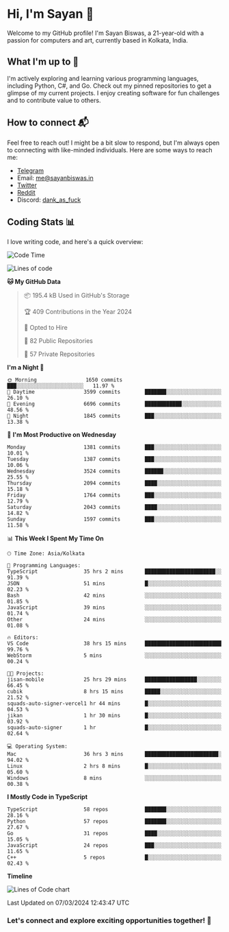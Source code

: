 # Hi, I'm Sayan 👋

Welcome to my GitHub profile! I'm Sayan Biswas, a 21-year-old with a passion for computers and art, currently based in Kolkata, India.

## What I'm up to 🚀

I'm actively exploring and learning various programming languages, including Python, C#, and Go. Check out my pinned repositories to get a glimpse of my current projects. I enjoy creating software for fun challenges and to contribute value to others.

## How to connect 📬

Feel free to reach out! I might be a bit slow to respond, but I'm always open to connecting with like-minded individuals. Here are some ways to reach me:

- [Telegram](https://t.me/dank_as_fuck)
- Email: [me@sayanbiswas.in](mailto:me@sayanbiswas.in)
- [Twitter](https://twitter.com/TheDankDel)
- [Reddit](https://www.reddit.com/user/dank_as_fuck_/)
- Discord: [dank_as_fuck](https://discordapp.com/users/506536929152466945)

## Coding Stats 📊

I love writing code, and here's a quick overview:

<!--START_SECTION:waka-->
![Code Time](http://img.shields.io/badge/Code%20Time-1%2C558%20hrs%201%20min-blue)

![Lines of code](https://img.shields.io/badge/From%20Hello%20World%20I%27ve%20Written-7.9%20million%20lines%20of%20code-blue)

**🐱 My GitHub Data** 

> 📦 195.4 kB Used in GitHub's Storage 
 > 
> 🏆 409 Contributions in the Year 2024
 > 
> 💼 Opted to Hire
 > 
> 📜 82 Public Repositories 
 > 
> 🔑 57 Private Repositories 
 > 
**I'm a Night 🦉** 

```text
🌞 Morning                1650 commits        ███░░░░░░░░░░░░░░░░░░░░░░   11.97 % 
🌆 Daytime                3599 commits        ███████░░░░░░░░░░░░░░░░░░   26.10 % 
🌃 Evening                6696 commits        ████████████░░░░░░░░░░░░░   48.56 % 
🌙 Night                  1845 commits        ███░░░░░░░░░░░░░░░░░░░░░░   13.38 % 
```
📅 **I'm Most Productive on Wednesday** 

```text
Monday                   1381 commits        ███░░░░░░░░░░░░░░░░░░░░░░   10.01 % 
Tuesday                  1387 commits        ███░░░░░░░░░░░░░░░░░░░░░░   10.06 % 
Wednesday                3524 commits        ██████░░░░░░░░░░░░░░░░░░░   25.55 % 
Thursday                 2094 commits        ████░░░░░░░░░░░░░░░░░░░░░   15.18 % 
Friday                   1764 commits        ███░░░░░░░░░░░░░░░░░░░░░░   12.79 % 
Saturday                 2043 commits        ████░░░░░░░░░░░░░░░░░░░░░   14.82 % 
Sunday                   1597 commits        ███░░░░░░░░░░░░░░░░░░░░░░   11.58 % 
```


📊 **This Week I Spent My Time On** 

```text
🕑︎ Time Zone: Asia/Kolkata

💬 Programming Languages: 
TypeScript               35 hrs 2 mins       ███████████████████████░░   91.39 % 
JSON                     51 mins             █░░░░░░░░░░░░░░░░░░░░░░░░   02.23 % 
Bash                     42 mins             ░░░░░░░░░░░░░░░░░░░░░░░░░   01.85 % 
JavaScript               39 mins             ░░░░░░░░░░░░░░░░░░░░░░░░░   01.74 % 
Other                    24 mins             ░░░░░░░░░░░░░░░░░░░░░░░░░   01.08 % 

🔥 Editors: 
VS Code                  38 hrs 15 mins      █████████████████████████   99.76 % 
WebStorm                 5 mins              ░░░░░░░░░░░░░░░░░░░░░░░░░   00.24 % 

🐱‍💻 Projects: 
jisan-mobile             25 hrs 29 mins      █████████████████░░░░░░░░   66.45 % 
cubik                    8 hrs 15 mins       █████░░░░░░░░░░░░░░░░░░░░   21.52 % 
squads-auto-signer-vercel1 hr 44 mins        █░░░░░░░░░░░░░░░░░░░░░░░░   04.53 % 
jikan                    1 hr 30 mins        █░░░░░░░░░░░░░░░░░░░░░░░░   03.92 % 
squads-auto-signer       1 hr                █░░░░░░░░░░░░░░░░░░░░░░░░   02.64 % 

💻 Operating System: 
Mac                      36 hrs 3 mins       ████████████████████████░   94.02 % 
Linux                    2 hrs 8 mins        █░░░░░░░░░░░░░░░░░░░░░░░░   05.60 % 
Windows                  8 mins              ░░░░░░░░░░░░░░░░░░░░░░░░░   00.38 % 
```

**I Mostly Code in TypeScript** 

```text
TypeScript               58 repos            ███████░░░░░░░░░░░░░░░░░░   28.16 % 
Python                   57 repos            ███████░░░░░░░░░░░░░░░░░░   27.67 % 
Go                       31 repos            ████░░░░░░░░░░░░░░░░░░░░░   15.05 % 
JavaScript               24 repos            ███░░░░░░░░░░░░░░░░░░░░░░   11.65 % 
C++                      5 repos             █░░░░░░░░░░░░░░░░░░░░░░░░   02.43 % 
```



**Timeline**

![Lines of Code chart](https://raw.githubusercontent.com/Dank-del/Dank-del/main/assets/bar_graph.png)


 Last Updated on 07/03/2024 12:43:47 UTC
<!--END_SECTION:waka-->

### Let's connect and explore exciting opportunities together! 🚀

